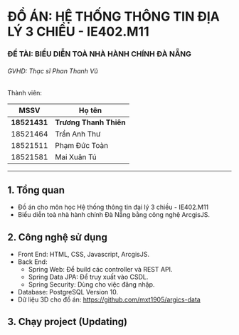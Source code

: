 # ĐỒ ÁN: HỆ THỐNG THÔNG TIN ĐỊA LÝ 3 CHIỀU - IE402.M11

### ĐỀ TÀI: BIỂU DIỄN TOÀ NHÀ HÀNH CHÍNH ĐÀ NẴNG

###### GVHD: Thạc sĩ Phan Thanh Vũ

Thành viên:

| MSSV     | Họ tên                 | 
| -------- | ---------------------- |
| **18521431** | **Trương Thanh Thiên** |
| 18521464 | Trần Anh Thư           |
| 18521511 | Phạm Đức Toàn          |
| 18521581 | Mai Xuân Tú            |

---

## 1. Tổng quan

- Đồ án cho môn học Hệ thống thông tin đại lý 3 chiều - IE402.M11
- Biểu diễn toà nhà hành chính Đà Nẵng bằng công nghệ ArcgisJS.

## 2. Công nghệ sử dụng

- Front End: HTML, CSS, Javascript, ArcgisJS.
- Back End:
    - Spring Web: Để build các controller và REST API.
    - Spring Data JPA: Để truy xuất vào CSDL.
    - Spring Security: Dùng cho việc đăng nhập.
- Database: PostgreSQL Version 10.
- Dữ liệu 3D cho đồ án: https://github.com/mxt1905/argics-data

## 3. Chạy project (Updating)
